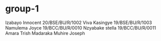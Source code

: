 # group-1
Izabayo Innocent 20/BSE/BU/R/1002
Viva Kasingye  19/BSE/BU/R/1003
Namulema Joyce  19/BCC/BU/R/0010
Nzyabake stella 19/BCC/BU/R/0011
Amara Trish Madaraka
Muhire Joseph
